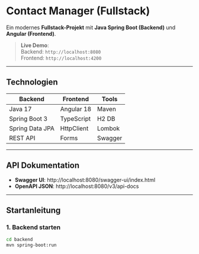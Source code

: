 # Contact Manager (Fullstack)

Ein modernes **Fullstack-Projekt** mit **Java Spring Boot (Backend)** und **Angular (Frontend)**.

> **Live Demo**:  
> Backend: `http://localhost:8080`  
> Frontend: `http://localhost:4200`

---

## Technologien

| Backend | Frontend | Tools |
|--------|----------|-------|
| Java 17 | Angular 18 | Maven |
| Spring Boot 3 | TypeScript | H2 DB |
| Spring Data JPA | HttpClient | Lombok |
| REST API | Forms | Swagger |

---

## API Dokumentation

- **Swagger UI**: http://localhost:8080/swagger-ui/index.html
- **OpenAPI JSON**: http://localhost:8080/v3/api-docs

---

## Startanleitung

### 1. Backend starten
```bash
cd backend
mvn spring-boot:run